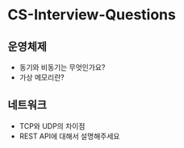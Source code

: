 # CS-Interview-Questions

## 운영체제
- 동기와 비동기는 무엇인가요?
- 가상 메모리란?

## 네트워크
- TCP와 UDP의 차이점 
- REST API에 대해서 설명해주세요
